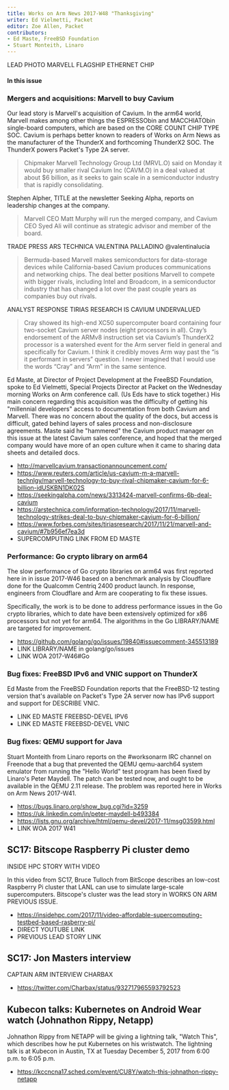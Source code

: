 ```yaml
---
title: Works on Arm News 2017-W48 "Thanksgiving"
writer: Ed Vielmetti, Packet
editor: Zoe Allen, Packet
contributors:
- Ed Maste, FreeBSD Foundation
- Stuart Monteith, Linaro
---
```


LEAD PHOTO MARVELL FLAGSHIP ETHERNET CHIP

#### In this issue

### Mergers and acquisitions: Marvell to buy Cavium

Our lead story is Marvell's acquisition of Cavium. In the arm64
world, Marvell makes among other things the ESPRESSObin and
MACCHIATObin single-board computers, which are based on the
CORE COUNT CHIP TYPE SOC. Cavium is perhaps better known to readers
of Works on Arm News as the manufacturer of the ThunderX and
forthcoming ThunderX2 SOC. The ThunderX powers Packet's Type 2A server.

> Chipmaker Marvell Technology Group Ltd (MRVL.O) said on Monday
it would buy smaller rival Cavium Inc (CAVM.O) in a deal valued at
about $6 billion, as it seeks to gain scale in a semiconductor
industry that is rapidly consolidating.

Stephen Alpher, TITLE at the newsletter Seeking Alpha, reports on
leadership changes at the company.

> Marvell CEO Matt Murphy will run the merged company, and Cavium
CEO Syed Ali will continue as strategic advisor and member of the
board.

TRADE PRESS ARS TECHNICA VALENTINA PALLADINO @valentinalucia

> Bermuda-based Marvell makes semiconductors for data-storage devices
while California-based Cavium produces communications and networking
chips. The deal better positions Marvell to compete with bigger
rivals, including Intel and Broadcom, in a semiconductor industry
that has changed a lot over the past couple years as companies buy
out rivals.

ANALYST RESPONSE TIRIAS RESEARCH IS CAVIUM UNDERVALUED

> Cray showed its high-end XC50 supercomputer board containing four
two-socket Cavium server nodes (eight processors in all). Cray’s
endorsement of the ARMv8 instruction set via Cavium’s ThunderX2
processor is a watershed event for the Arm server field in general
and specifically for Cavium. I think it credibly moves Arm way past
the “is it performant in servers” question. I never imagined that
I would use the words “Cray” and “Arm” in the same sentence.

Ed Maste, at Director of Project Development at the FreeBSD Foundation,
spoke to Ed Vielmetti, Special Projects Director at Packet
on the Wednesday morning Works on Arm conference call. 
(Us Eds have to stick together.)
His main concern regarding this acquisition was the difficulty of getting
his "millennial developers" access to documentation from both Cavium
and Marvell. There was no concern about the quality of the docs,
but access is difficult, gated behind layers of sales process and
non-disclosure agreements. Maste said he 
"hammered" the Cavium product manager on this issue
at the latest Cavium sales conference, and hoped that the
merged company would have more of an open culture when it
came to sharing data sheets and detailed docs.

* http://marvellcavium.transactionannouncement.com/
* https://www.reuters.com/article/us-cavium-m-a-marvell-technlgy/marvell-technology-to-buy-rival-chipmaker-cavium-for-6-billion-idUSKBN1DK02S
* https://seekingalpha.com/news/3313424-marvell-confirms-6b-deal-cavium
* https://arstechnica.com/information-technology/2017/11/marvell-technology-strikes-deal-to-buy-chipmaker-cavium-for-6-billion/
* https://www.forbes.com/sites/tiriasresearch/2017/11/21/marvell-and-cavium/#7b956ef7ea3d
* SUPERCOMPUTING LINK FROM ED MASTE

### Performance: Go crypto library on arm64

The slow performance of Go crypto libraries on arm64 was first reported here in 
in issue 2017-W46 based on a benchmark analysis by Cloudflare done for the Qualcomm
Centriq 2400 product launch. In response, engineers from Cloudflare and Arm
are cooperating to fix these issues.

Specifically, the work is to be done to address performance issues 
in the Go crypto libraries, which to date have been extensively optimized for x86
processors but not yet for arm64. The algorithms in the Go
LIBRARY/NAME are targeted for improvement.

* https://github.com/golang/go/issues/19840#issuecomment-345513189
* LINK LIBRARY/NAME in golang/go/issues
* LINK WOA 2017-W46#Go

### Bug fixes: FreeBSD IPv6 and VNIC support on ThunderX

Ed Maste from the FreeBSD Foundation reports that the FreeBSD-12
testing version that's available on Packet's Type 2A server now
has IPv6 support and support for DESCRIBE VNIC.

* LINK ED MASTE FREEBSD-DEVEL IPV6
* LINK ED MASTE FREEBSD-DEVEL VNIC

### Bug fixes: QEMU support for Java

Stuart Monteith from Linaro reports on the #worksonarm IRC channel
on Freenode that a bug that prevented the QEMU qemu-aarch64 system
emulator from running the "Hello World" test program has been fixed
by Linaro's Peter Maydell.  The patch can be tested now, and ought
to be available in the QEMU 2.11 release. The problem was reported
here in Works on Arm News 2017-W41.

* https://bugs.linaro.org/show_bug.cgi?id=3259
* https://uk.linkedin.com/in/peter-maydell-b493384
* https://lists.gnu.org/archive/html/qemu-devel/2017-11/msg03599.html
* LINK WOA 2017 W41

## SC17: Bitscope Raspberry Pi cluster demo

INSIDE HPC STORY WITH VIDEO

In this video from SC17, Bruce Tulloch from BitScope describes an
low-cost Raspberry Pi cluster that LANL can use to simulate large-scale
supercomputers. Bitscope's cluster was the lead story in WORKS ON ARM PREVIOUS ISSUE.

* https://insidehpc.com/2017/11/video-affordable-supercomputing-testbed-based-rasberry-pi/
* DIRECT YOUTUBE LINK
* PREVIOUS LEAD STORY LINK

## SC17: Jon Masters interview

CAPTAIN ARM INTERVIEW CHARBAX

* https://twitter.com/Charbax/status/932717965593792523

## Kubecon talks: Kubernetes on Android Wear watch (Johnathon Rippy, Netapp)

Johnathon Rippy from NETAPP will be giving a lightning talk, "Watch This",
which describes how he put Kubernetes on his wristwatch. The lightning talk is at 
Kubecon in Austin, TX at Tuesday December 5, 2017 from 6:00 p.m. to 6:05 p.m.

* https://kccncna17.sched.com/event/CU8Y/watch-this-johnathon-rippy-netapp


